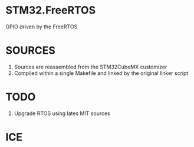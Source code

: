 # STM32.FreeRTOS

GPIO driven by the FreeRTOS

# SOURCES

1. Sources are reassembled from the STM32CubeMX customizer
2. Compiled within a single Makefile and linked by the original linker script

# TODO

1. Upgrade RTOS using lates MIT sources

# ICE